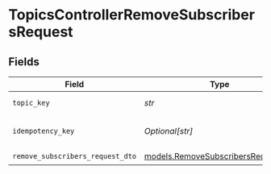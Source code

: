 # TopicsControllerRemoveSubscribersRequest


## Fields

| Field                                                                          | Type                                                                           | Required                                                                       | Description                                                                    |
| ------------------------------------------------------------------------------ | ------------------------------------------------------------------------------ | ------------------------------------------------------------------------------ | ------------------------------------------------------------------------------ |
| `topic_key`                                                                    | *str*                                                                          | :heavy_check_mark:                                                             | The topic key                                                                  |
| `idempotency_key`                                                              | *Optional[str]*                                                                | :heavy_minus_sign:                                                             | A header for idempotency purposes                                              |
| `remove_subscribers_request_dto`                                               | [models.RemoveSubscribersRequestDto](../models/removesubscribersrequestdto.md) | :heavy_check_mark:                                                             | N/A                                                                            |